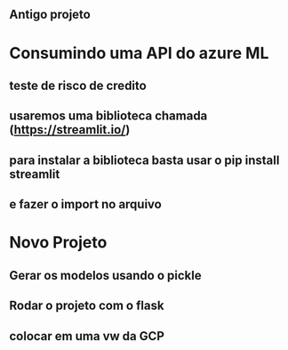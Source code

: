 ## Antigo projeto
# Consumindo uma API do azure ML
## teste de risco de credito

## usaremos uma biblioteca chamada  (https://streamlit.io/)
## para instalar a biblioteca basta usar o pip install streamlit
## e fazer o import no arquivo
 
# Novo Projeto
## Gerar os modelos usando o pickle
## Rodar o projeto com o flask
## colocar em uma vw da GCP
